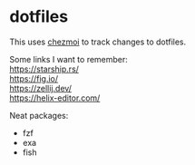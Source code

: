 # dotfiles
This uses [chezmoi](https://www.chezmoi.io/) to track changes to dotfiles.


Some links I want to remember:  
https://starship.rs/  
https://fig.io/  
https://zellij.dev/  
https://helix-editor.com/

Neat packages:
- fzf
- exa
- fish
